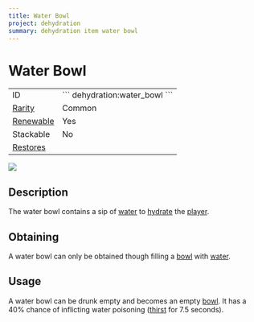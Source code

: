```yaml
---
title: Water Bowl
project: dehydration
summary: dehydration item water bowl
---
```

# Water Bowl
<div class="main_table">
<div class="left_main_table">
<table class="left_table">
    <tbody>
        <tr>
            <td class="first-column">ID</td>
            <td class="second-column">
            ```
            dehydration:water_bowl
            ```
            </td>
        </tr>
        <tr id="linear-top">
            <td class="first-column"><a href="https://minecraft.wiki/w/Rarity" target="_blank">Rarity</a></td>
            <td class="second-column">Common</td>
        </tr>
        <tr id="linear-top">
            <td class="first-column"><a href="https://minecraft.wiki/w/Renewable_resource" target="_blank">Renewable</a></td>
            <td class="second-column">Yes</td>
        </tr>
        <tr id="linear-top">
            <td class="first-column">Stackable</td>
            <td class="second-column">No</td>
        </tr>
        <tr id="linear-top">
            <td class="first-column"><a href="/wiki/mods/Dehydration/Mechanic/" target="_blank">Restores</a></td>
            <td class="second-column icon-element" icon-count="3" icon-id="thirst"></td>
        </tr>
    </tbody>
</table>
</div>
    <img src="/wiki/assets/dehydration/items/water_bowl.png" loading="lazy" class="right_img_table"/>
</div>

## Description
The water bowl contains a sip of [water](https://minecraft.wiki/w/Water) to [hydrate](/wiki/mods/Dehydration/Mechanic/) the [player](https://minecraft.wiki/w/Player).

## Obtaining
A water bowl can only be obtained though filling a [bowl](https://minecraft.wiki/w/Bowl) with [water](https://minecraft.wiki/w/Water).

## Usage
A water bowl can be drunk empty and becomes an empty [bowl](https://minecraft.wiki/w/Bowl). It has a 40% chance of inflicting water poisoning ([thirst](/wiki/mods/Dehydration/Effects/Thirst) for 7.5 seconds).
